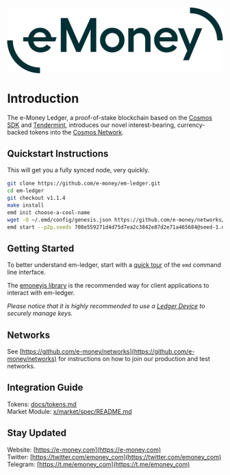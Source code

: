 ![e-Money wordmark](docs/e-money%20wordmark.svg)

# Introduction

The e-Money Ledger, a proof-of-stake blockchain based on the [Cosmos SDK](https://github.com/cosmos/cosmos-sdk) and [Tendermint](https://github.com/tendermint/tendermint), introduces our novel interest-bearing, currency-backed tokens into the [Cosmos Network](https://cosmos.network).

## Quickstart Instructions

This will get you a fully synced node, very quickly.

```bash
git clone https://github.com/e-money/em-ledger.git
cd em-ledger
git checkout v1.1.4
make install
emd init choose-a-cool-name
wget -O ~/.emd/config/genesis.json https://github.com/e-money/networks/raw/master/emoney-3/genesis.json
emd start --p2p.seeds 708e559271d4d75d7ea2c3842e87d2e71a465684@seed-1.emoney.validator.network:28656,336cdb655ea16413a8337e730683ddc0a24af9de@seed-2.emoney.validator.network:28656,ecec8933d80da5fccda6bdd72befe7e064279fc1@207.180.213.123:26676,0ad7bc7687112e212bac404670aa24cd6116d097@50.18.83.75:26656,1723e34f45f54584f44d193ce9fd9c65271ca0b3@13.124.62.83:26656
```



## Getting Started

To better understand em-ledger, start with a [quick tour](docs/emd.md) of the `emd` command line interface.

The [emoneyjs library](https://github.com/e-money/emoneyjs) is the recommended way for client applications to interact with em-ledger.

_Please notice that it is highly recommended to use a [Ledger Device](docs/ledger.md) to securely manage keys._

## Networks

See [https://github.com/e-money/networks](https://github.com/e-money/networks) for instructions on how to join our production and test networks.

## Integration Guide

Tokens: [docs/tokens.md](docs/tokens.md)  
Market Module: [x/market/spec/README.md](x/market/spec/README.md)  

## Stay Updated

Website: [https://e-money.com](https://e-money.com)  
Twitter: [https://twitter.com/emoney_com](https://twitter.com/emoney_com)  
Telegram: [https://t.me/emoney_com](https://t.me/emoney_com)  
